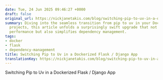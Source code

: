 ```yaml
---
date: Tue, 24 Jun 2025 09:46:27 +0000
draft: false
original_url: https://nickjanetakis.com/blog/switching-pip-to-uv-in-a-dockerized-flask-or-django-app
summary: Diving into the seamless transition from pip to uv in your Dockerized Flask/Django
  projects, this article unfolds a surprisingly swift upgrade that not only boosts
  performance but also simplifies dependency management.
tags:
- docker
- flask
- dependency-management
title: Switching Pip to Uv in a Dockerized Flask / Django App
translationKey: https://nickjanetakis.com/blog/switching-pip-to-uv-in-a-dockerized-flask-or-django-app
---
```


Switching Pip to Uv in a Dockerized Flask / Django App